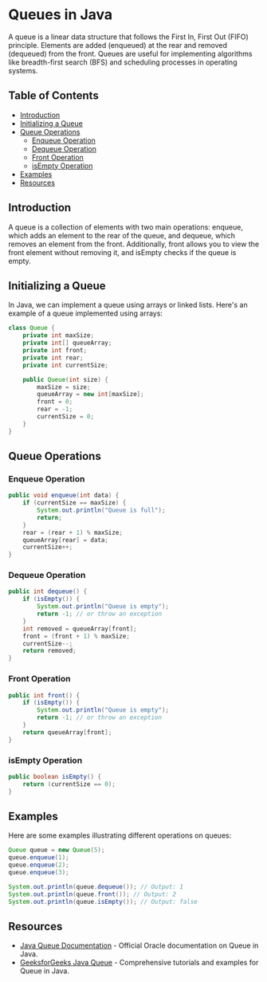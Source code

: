 
# Queues in Java

A queue is a linear data structure that follows the First In, First Out (FIFO) principle. Elements are added (enqueued) at the rear and removed (dequeued) from the front. Queues are useful for implementing algorithms like breadth-first search (BFS) and scheduling processes in operating systems.

## Table of Contents

- [Introduction](#introduction)
- [Initializing a Queue](#initializing-a-queue)
- [Queue Operations](#queue-operations)
  - [Enqueue Operation](#enqueue-operation)
  - [Dequeue Operation](#dequeue-operation)
  - [Front Operation](#front-operation)
  - [isEmpty Operation](#isempty-operation)
- [Examples](#examples)
- [Resources](#resources)

## Introduction

A queue is a collection of elements with two main operations: enqueue, which adds an element to the rear of the queue, and dequeue, which removes an element from the front. Additionally, front allows you to view the front element without removing it, and isEmpty checks if the queue is empty.

## Initializing a Queue

In Java, we can implement a queue using arrays or linked lists. Here's an example of a queue implemented using arrays:

```java
class Queue {
    private int maxSize;
    private int[] queueArray;
    private int front;
    private int rear;
    private int currentSize;

    public Queue(int size) {
        maxSize = size;
        queueArray = new int[maxSize];
        front = 0;
        rear = -1;
        currentSize = 0;
    }
}
```

## Queue Operations

### Enqueue Operation

```java
public void enqueue(int data) {
    if (currentSize == maxSize) {
        System.out.println("Queue is full");
        return;
    }
    rear = (rear + 1) % maxSize;
    queueArray[rear] = data;
    currentSize++;
}
```

### Dequeue Operation

```java
public int dequeue() {
    if (isEmpty()) {
        System.out.println("Queue is empty");
        return -1; // or throw an exception
    }
    int removed = queueArray[front];
    front = (front + 1) % maxSize;
    currentSize--;
    return removed;
}
```

### Front Operation

```java
public int front() {
    if (isEmpty()) {
        System.out.println("Queue is empty");
        return -1; // or throw an exception
    }
    return queueArray[front];
}
```

### isEmpty Operation

```java
public boolean isEmpty() {
    return (currentSize == 0);
}
```

## Examples

Here are some examples illustrating different operations on queues:

```java
Queue queue = new Queue(5);
queue.enqueue(1);
queue.enqueue(2);
queue.enqueue(3);

System.out.println(queue.dequeue()); // Output: 1
System.out.println(queue.front()); // Output: 2
System.out.println(queue.isEmpty()); // Output: false
```

## Resources

- [Java Queue Documentation](https://docs.oracle.com/javase/8/docs/api/java/util/Queue.html) - Official Oracle documentation on Queue in Java.
- [GeeksforGeeks Java Queue](https://www.geeksforgeeks.org/queue-interface-java/) - Comprehensive tutorials and examples for Queue in Java.
